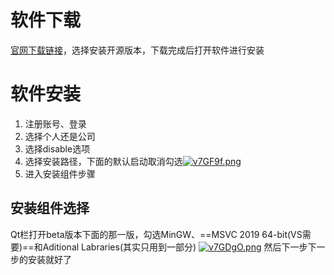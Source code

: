 # 软件下载
[官网下载链接](https://www.qt.io/download)，选择安装开源版本，下载完成后打开软件进行安装
# 软件安装
1. 注册账号、登录
2. 选择个人还是公司
3. 选择disable选项
4. 选择安装路径，下面的默认启动取消勾选[![v7GF9f.png](https://s1.ax1x.com/2022/09/06/v7GF9f.png)](https://imgse.com/i/v7GF9f)
5. 进入安装组件步骤<br>
## 安装组件选择
Qt栏打开beta版本下面的那一版，勾选MinGW、==MSVC 2019 64-bit(VS需要)==和Aditional Labraries(其实只用到一部分)
[![v7GDgO.png](https://s1.ax1x.com/2022/09/06/v7GDgO.png)](https://imgse.com/i/v7GDgO)
然后下一步下一步的安装就好了
